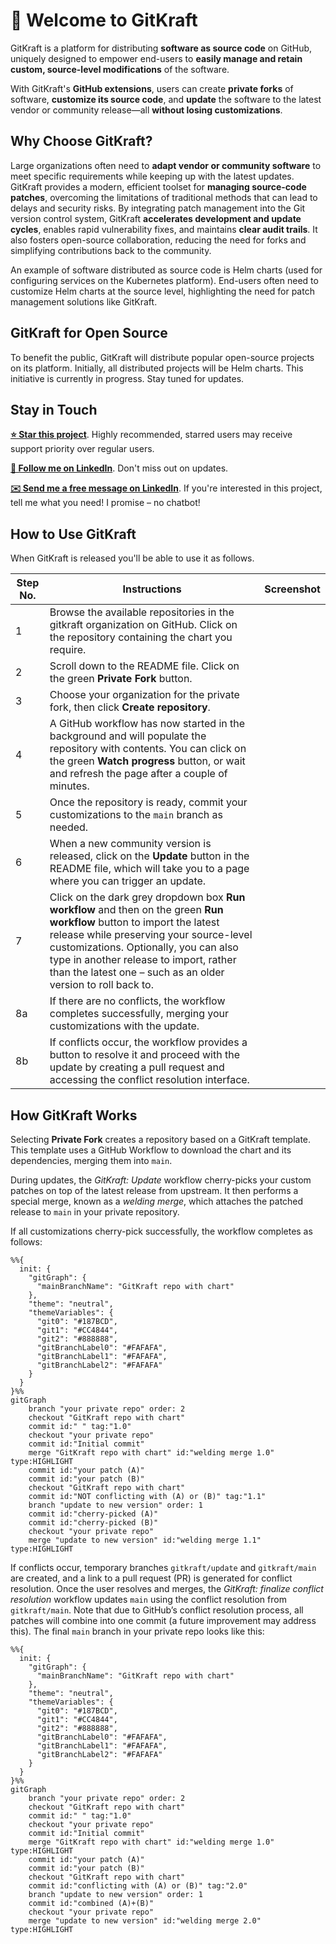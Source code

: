 # 👋 Welcome to GitKraft

GitKraft is a platform for distributing **software as source code** on GitHub, uniquely designed to empower end-users to **easily manage and retain custom, source-level modifications** of the software.

With GitKraft's **GitHub extensions**, users can create **private forks** of software, **customize its source code**, and **update** the software to the latest vendor or community release—all **without losing customizations**.

## Why Choose GitKraft?

Large organizations often need to **adapt vendor or community software** to meet specific requirements while keeping up with the latest updates. GitKraft provides a modern, efficient toolset for **managing source-code patches**, overcoming the limitations of traditional methods that can lead to delays and security risks. By integrating patch management into the Git version control system, GitKraft **accelerates development and update cycles**, enables rapid vulnerability fixes, and maintains **clear audit trails**. It also fosters open-source collaboration, reducing the need for forks and simplifying contributions back to the community.

An example of software distributed as source code is Helm charts (used for configuring services on the Kubernetes platform). End-users often need to customize Helm charts at the source level, highlighting the need for patch management solutions like GitKraft.

## GitKraft for Open Source

To benefit the public, GitKraft will distribute popular open-source projects on its platform. Initially, all distributed projects will be Helm charts. This initiative is currently in progress. Stay tuned for updates.

## Stay in Touch

**[⭐ Star this project](https://github.com/gitkraft/gitkraft)**. Highly recommended, starred users may receive support priority over regular users.

**[📲 Follow me on LinkedIn](https://www.linkedin.com/in/akorzy)**. Don't miss out on updates.

**[✉️ Send me a free message on LinkedIn](https://www.linkedin.com/in/akorzy)**. If you're interested in this project, tell me what you need! I promise – no chatbot!

## How to Use GitKraft

When GitKraft is released you'll be able to use it as follows.

| Step No. | Instructions | Screenshot |
|----------|----------|--|
| 1    | Browse the available repositories in the gitkraft organization on GitHub. Click on the repository containing the chart you require.||
| 2    | Scroll down to the README file. Click on the green **Private Fork** button. ||
| 3    | Choose your organization for the private fork, then click **Create repository**. ||
| 4    | A GitHub workflow has now started in the background and will populate the repository with contents. You can click on the green **Watch progress** button, or wait and refresh the page after a couple of minutes.||
| 5    | Once the repository is ready, commit your customizations to the `main` branch as needed. ||
| 6    | When a new community version is released, click on the **Update** button in the README file, which will take you to a page where you can trigger an update. ||
| 7    | Click on the dark grey dropdown box **Run workflow** and then on the green **Run workflow** button to import the latest release while preserving your source-level customizations. Optionally, you can also type in another release to import, rather than the latest one – such as an older version to roll back to.||
| 8a   | If there are no conflicts, the workflow completes successfully, merging your customizations with the update. ||
| 8b   | If conflicts occur, the workflow provides a button to resolve it and proceed with the update by creating a pull request and accessing the conflict resolution interface. ||

## How GitKraft Works

Selecting **Private Fork** creates a repository based on a GitKraft template. This template uses a GitHub Workflow to download the chart and its dependencies, merging them into `main`.

During updates, the _GitKraft: Update_ workflow cherry-picks your custom patches on top of the latest release from upstream. It then performs a special merge, known as a _welding merge_, which attaches the patched release to `main` in your private repository.

If all customizations cherry-pick successfully, the workflow completes as follows:

```mermaid
%%{
  init: {
    "gitGraph": {
      "mainBranchName": "GitKraft repo with chart"
    },
    "theme": "neutral",
    "themeVariables": {
      "git0": "#187BCD",
      "git1": "#CC4844",
      "git2": "#888888",
      "gitBranchLabel0": "#FAFAFA",
      "gitBranchLabel1": "#FAFAFA",
      "gitBranchLabel2": "#FAFAFA"
    }
  }
}%%
gitGraph
    branch "your private repo" order: 2
    checkout "GitKraft repo with chart"
    commit id:" " tag:"1.0"
    checkout "your private repo"
    commit id:"Initial commit"
    merge "GitKraft repo with chart" id:"welding merge 1.0" type:HIGHLIGHT
    commit id:"your patch (A)"
    commit id:"your patch (B)"
    checkout "GitKraft repo with chart"
    commit id:"NOT conflicting with (A) or (B)" tag:"1.1"
    branch "update to new version" order: 1
    commit id:"cherry-picked (A)"
    commit id:"cherry-picked (B)"
    checkout "your private repo"
    merge "update to new version" id:"welding merge 1.1" type:HIGHLIGHT
```

If conflicts occur, temporary branches `gitkraft/update` and `gitkraft/main` are created, and a link to a pull request (PR) is generated for conflict resolution. Once the user resolves and merges, the _GitKraft: finalize conflict resolution_ workflow updates `main` using the conflict resolution from `gitkraft/main`. Note that due to GitHub’s conflict resolution process, all patches will combine into one commit (a future improvement may address this). The final `main` branch in your private repo looks like this:

```mermaid
%%{
  init: {
    "gitGraph": {
      "mainBranchName": "GitKraft repo with chart"
    },
    "theme": "neutral",
    "themeVariables": {
      "git0": "#187BCD",
      "git1": "#CC4844",
      "git2": "#888888",
      "gitBranchLabel0": "#FAFAFA",
      "gitBranchLabel1": "#FAFAFA",
      "gitBranchLabel2": "#FAFAFA"
    }
  }
}%%
gitGraph
    branch "your private repo" order: 2
    checkout "GitKraft repo with chart"
    commit id:" " tag:"1.0"
    checkout "your private repo"
    commit id:"Initial commit"
    merge "GitKraft repo with chart" id:"welding merge 1.0" type:HIGHLIGHT
    commit id:"your patch (A)"
    commit id:"your patch (B)"
    checkout "GitKraft repo with chart"
    commit id:"conflicting with (A) or (B)" tag:"2.0"
    branch "update to new version" order: 1
    commit id:"combined (A)+(B)"
    checkout "your private repo"
    merge "update to new version" id:"welding merge 2.0" type:HIGHLIGHT
```
